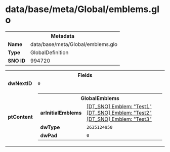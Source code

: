 <h1>data/base/meta/Global/emblems.glo</h1><table><tr><th colspan="100%">Metadata</th></tr><tr><td><b>Name</b></td><td>data/base/meta/Global/emblems.glo</td></tr><tr><td><b>Type</b></td><td>GlobalDefinition</td></tr><tr><td><b>SNO ID</b></td><td>994720</td></tr></table>

<table><tr><th colspan="100%">Fields</th></tr><tr><td><b>dwNextID</b></td><td><code>0</code></td></tr><tr><td><b>ptContent</b></td><td><table><tr><th colspan="100%">GlobalEmblems</th></tr><tr><td><b>arInitialEmblems</b></td><td><a href="..\Emblem\Test1.emb">[DT_SNO] Emblem: "Test1"</a>
<a href="..\Emblem\Test2.emb">[DT_SNO] Emblem: "Test2"</a>
<a href="..\Emblem\Test3.emb">[DT_SNO] Emblem: "Test3"</a>
</td></tr><tr><td><b>dwType</b></td><td><code>2635124950</code></td></tr><tr><td><b>dwPad</b></td><td><code>0</code></td></tr></table>


</td></tr></table>

